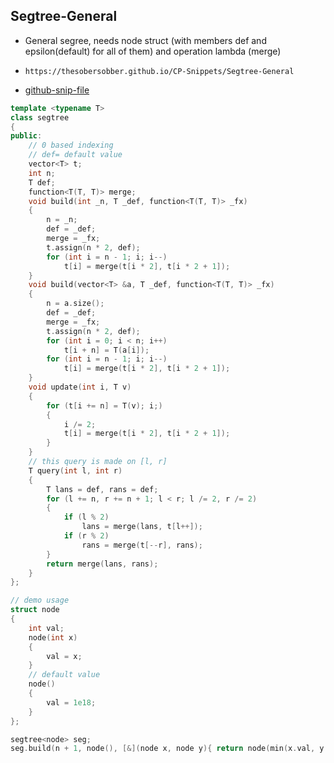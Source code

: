 
## Segtree-General

- General segree, needs node struct (with members def and epsilon(default) for all of them) and operation lambda (merge)
- ```
  https://thesobersobber.github.io/CP-Snippets/Segtree-General
  ```
- [github-snip-file](https://github.com/theSoberSobber/CP-Snippets/blob/main/snippets.json#L372)

```cpp
template <typename T>
class segtree
{
public:
    // 0 based indexing
    // def= default value
    vector<T> t;
    int n;
    T def;
    function<T(T, T)> merge;
    void build(int _n, T _def, function<T(T, T)> _fx)
    {
        n = _n;
        def = _def;
        merge = _fx;
        t.assign(n * 2, def);
        for (int i = n - 1; i; i--)
            t[i] = merge(t[i * 2], t[i * 2 + 1]);
    }
    void build(vector<T> &a, T _def, function<T(T, T)> _fx)
    {
        n = a.size();
        def = _def;
        merge = _fx;
        t.assign(n * 2, def);
        for (int i = 0; i < n; i++)
            t[i + n] = T(a[i]);
        for (int i = n - 1; i; i--)
            t[i] = merge(t[i * 2], t[i * 2 + 1]);
    }
    void update(int i, T v)
    {
        for (t[i += n] = T(v); i;)
        {
            i /= 2;
            t[i] = merge(t[i * 2], t[i * 2 + 1]);
        }
    }
    // this query is made on [l, r]
    T query(int l, int r)
    {
        T lans = def, rans = def;
        for (l += n, r += n + 1; l < r; l /= 2, r /= 2)
        {
            if (l % 2)
                lans = merge(lans, t[l++]);
            if (r % 2)
                rans = merge(t[--r], rans);
        }
        return merge(lans, rans);
    }
};

// demo usage
struct node
{
    int val;
    node(int x)
    {
        val = x;
    }
    // default value
    node()
    {
        val = 1e18;
    }
};

segtree<node> seg;
seg.build(n + 1, node(), [&](node x, node y){ return node(min(x.val, y.val)); });

```
